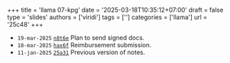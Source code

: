 +++
title = 'llama 07-kpg'
date = '2025-03-18T10:35:12+07:00'
draft = false
type = 'slides'
authors = ['viridi']
tags = ['']
categories = ['llama']
url = '25c48'
+++

+ `19-mar-2025` [`n8t6e`](https://osf.io/n8t6e) Plan to send signed docs.
+ `18-mar-2025` [`hax6f`](https://osf.io/hax6f) Reimbursement submission.
+ `11-jan-2025` [`25a31`](http://dudung.github.io/notes/25a31/) Previous version of notes.